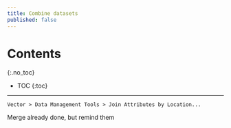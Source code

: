 ```yaml
---
title: Combine datasets
published: false
---
```


# Contents
{:.no_toc}

- TOC
{:toc}

---


`Vector > Data Management Tools > Join Attributes by Location...`


Merge already done, but remind them

